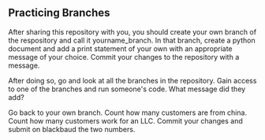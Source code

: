 ## Practicing Branches

After sharing this repository with you, you should create your own branch of the respository and call it yourname_branch. In that branch, create a python document and add a print statement of your own with an appropriate message of your choice. Commit your changes to the repository with a message.

After doing so, go and look at all the branches in the repository. Gain access to one of the branches and run someone's code. What message did they add?

Go back to your own branch. Count how many customers are from china. Count how many customers work for an LLC. Commit your changes and submit on blackbaud the two numbers.

